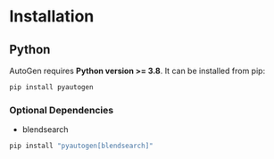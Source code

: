 # Installation

## Python

AutoGen requires **Python version >= 3.8**. It can be installed from pip:

```bash
pip install pyautogen
```
<!-- 
or conda:
```
conda install pyautogen -c conda-forge
``` -->

### Optional Dependencies

* blendsearch
```bash
pip install "pyautogen[blendsearch]"
```

